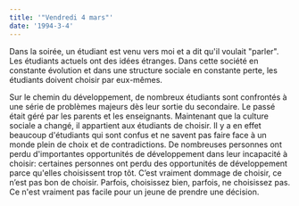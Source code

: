 ```yaml
---
title: '"Vendredi 4 mars"'
date: '1994-3-4'
---
```


Dans la soirée, un étudiant est venu vers moi et a dit qu'il voulait "parler". Les étudiants actuels ont des idées étranges. Dans cette société en constante évolution et dans une structure sociale en constante perte, les étudiants doivent choisir par eux-mêmes.

Sur le chemin du développement, de nombreux étudiants sont confrontés à une série de problèmes majeurs dès leur sortie du secondaire. Le passé était géré par les parents et les enseignants. Maintenant que la culture sociale a changé, il appartient aux étudiants de choisir. Il y a en effet beaucoup d'étudiants qui sont confus et ne savent pas faire face à un monde plein de choix et de contradictions. De nombreuses personnes ont perdu d'importantes opportunités de développement dans leur incapacité à choisir: certaines personnes ont perdu des opportunités de développement parce qu'elles choisissent trop tôt. C’est vraiment dommage de choisir, ce n’est pas bon de choisir. Parfois, choisissez bien, parfois, ne choisissez pas. Ce n'est vraiment pas facile pour un jeune de prendre une décision.

